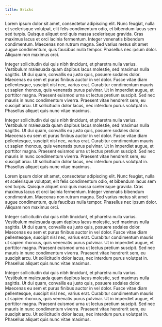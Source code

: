```yaml
---
title: Bricks
---
```


Lorem ipsum dolor sit amet, consectetur adipiscing elit. Nunc feugiat, nulla et scelerisque volutpat, elit felis condimentum odio, et bibendum lacus sem sed turpis. Quisque aliquet orci quis massa scelerisque gravida. Cras maximus lacus et orci lacinia fermentum. Integer venenatis bibendum condimentum. Maecenas non rutrum magna. Sed varius metus sit amet augue condimentum, quis faucibus nulla tempor. Phasellus nec ipsum dolor. Aliquam non maximus orci.

Integer sollicitudin dui quis nibh tincidunt, et pharetra nulla varius. Vestibulum malesuada quam dapibus lacus molestie, sed maximus nulla sagittis. Ut dui quam, convallis eu justo quis, posuere sodales dolor. Maecenas eu sem et purus finibus auctor in vel dolor. Fusce vitae diam pellentesque, suscipit nisl nec, varius erat. Curabitur condimentum mauris ut sapien rhoncus, quis venenatis purus pulvinar. Ut in imperdiet augue, et porttitor magna. Praesent euismod urna ut lectus pretium suscipit. Sed nec mauris in nunc condimentum viverra. Praesent vitae hendrerit sem, eu suscipit arcu. Ut sollicitudin dolor lacus, nec interdum purus volutpat in. Phasellus aliquet quis nunc vitae maximus.

Integer sollicitudin dui quis nibh tincidunt, et pharetra nulla varius. Vestibulum malesuada quam dapibus lacus molestie, sed maximus nulla sagittis. Ut dui quam, convallis eu justo quis, posuere sodales dolor. Maecenas eu sem et purus finibus auctor in vel dolor. Fusce vitae diam pellentesque, suscipit nisl nec, varius erat. Curabitur condimentum mauris ut sapien rhoncus, quis venenatis purus pulvinar. Ut in imperdiet augue, et porttitor magna. Praesent euismod urna ut lectus pretium suscipit. Sed nec mauris in nunc condimentum viverra. Praesent vitae hendrerit sem, eu suscipit arcu. Ut sollicitudin dolor lacus, nec interdum purus volutpat in. Phasellus aliquet quis nunc vitae maximus.

Lorem ipsum dolor sit amet, consectetur adipiscing elit. Nunc feugiat, nulla et scelerisque volutpat, elit felis condimentum odio, et bibendum lacus sem sed turpis. Quisque aliquet orci quis massa scelerisque gravida. Cras maximus lacus et orci lacinia fermentum. Integer venenatis bibendum condimentum. Maecenas non rutrum magna. Sed varius metus sit amet augue condimentum, quis faucibus nulla tempor. Phasellus nec ipsum dolor. Aliquam non maximus orci.

Integer sollicitudin dui quis nibh tincidunt, et pharetra nulla varius. Vestibulum malesuada quam dapibus lacus molestie, sed maximus nulla sagittis. Ut dui quam, convallis eu justo quis, posuere sodales dolor. Maecenas eu sem et purus finibus auctor in vel dolor. Fusce vitae diam pellentesque, suscipit nisl nec, varius erat. Curabitur condimentum mauris ut sapien rhoncus, quis venenatis purus pulvinar. Ut in imperdiet augue, et porttitor magna. Praesent euismod urna ut lectus pretium suscipit. Sed nec mauris in nunc condimentum viverra. Praesent vitae hendrerit sem, eu suscipit arcu. Ut sollicitudin dolor lacus, nec interdum purus volutpat in. Phasellus aliquet quis nunc vitae maximus.

Integer sollicitudin dui quis nibh tincidunt, et pharetra nulla varius. Vestibulum malesuada quam dapibus lacus molestie, sed maximus nulla sagittis. Ut dui quam, convallis eu justo quis, posuere sodales dolor. Maecenas eu sem et purus finibus auctor in vel dolor. Fusce vitae diam pellentesque, suscipit nisl nec, varius erat. Curabitur condimentum mauris ut sapien rhoncus, quis venenatis purus pulvinar. Ut in imperdiet augue, et porttitor magna. Praesent euismod urna ut lectus pretium suscipit. Sed nec mauris in nunc condimentum viverra. Praesent vitae hendrerit sem, eu suscipit arcu. Ut sollicitudin dolor lacus, nec interdum purus volutpat in. Phasellus aliquet quis nunc vitae maximus.